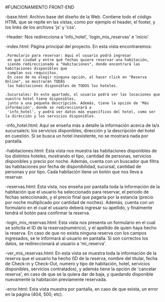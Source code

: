 #FUNCIONAMIENTO FRONT-END

-base.html: Archivo base del diseño de la Web. 
Contiene todo el código HTML que se repite en las vistas, como por ejemplo
el header, el footer, y los links de los archivos 'js' y 'css'.

-Header: Nos redirecciona a 'info_hotel', 'login_mis_reservas' e 'inicio'.

-index.html: Página principal del proyecto. En esta vista encontraremos:

    .Formulario para reservar: Aqui el usuario podrá ingresar
     en qué ciudad y entre qué fechas quiere reservar una habitación,
     siendo redireccionado a "Habitaciones", donde encontrará las habitaciones disponibles que
     cumplan sus requisitos.
     En caso de no elegir ninguna opción, al hacer click en "Reserva Online", se mostrarán TODAS
     las habitaciones disponibles de TODOS los hoteles.
    
    .Sucursales: En este apartado, el usuario podrá ver las locaciones que nuestro hotel tiene disponibles,
     junto a una pequeña descripción. Además, tiene la opción de 'Más información', donde se redireccionará a
     'info_hotel', y podrá ver datos más específicos del hotel, como ser la dirección y los servicios disponibles.
    
-info_hotel.html: Aquí se enseña más a detalle la información acerca de la/s sucursale/s:
 los servicios disponibles, dirección y la descripción del hotel en cuestión. Si se busca un hotel inexistente, no se
 mostrará nada por pantalla.

-habitaciones.html: Esta vista nos muestra las habitaciones disponibles de los distintos hoteles, mostrando el tipo,
cantidad de personas, servicios disponibles y precio por noche. Además, cuenta con un buscador que filtra las habitaciones por
fecha de disponibilidad, sucursal, cantidad de personas y por tipo.
Cada habitación tiene un botón que nos lleva a reservar.

-reservas.html: Esta vista, nos enseña por pantalla toda la información de la habitación que el usuario ha seleccionado para
reservar, el periodo de fechas seleccionado, y el precio final que pagaría por la estancia (precio por noche multiplicado por cantidad
de noches). 
Además, cuenta con un formulario en el cual el usuario deberá ingresar su apellido, y finalmente tendrá el botón para confirmar la reserva.


-login_mis_reservas.html: Esta vista nos presenta un formulario en el cual se solicita el ID de la reserva(numérico), y
el apellido de quien haya hecho la reserva. En caso de que no exista ninguna reserva con los campos ingresados, se le informará al 
usuario en pantalla. Si son correctos los datos, se redireccionará al usuario a 'mi_reserva'.

-ver_mis_reservas.html: En esta vista se muestra toda la información de la reserva que el usuario ha hecho (ID de la reserva, nombre del titular,
fecha de Check-in y Check-Out, numero y tipo de habitación, hotel, servicios disponibles, servicios contratados), y además tiene la opción de
'cancelar reserva', en caso de que se la quiera dar de baja, y quedando disponible nuevamente la habitación previamente reservada.

-error.html: Esta vista muestra por pantalla, en caso de que exista, un error en la página (404, 500, etc).

